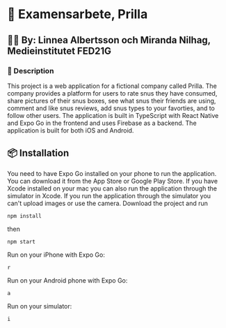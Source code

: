 # 🚀 Examensarbete, Prilla

## 💁‍♀️ By: Linnea Albertsson och Miranda Nilhag, Medieinstitutet FED21G

### 📝 Description

This project is a web application for a fictional company called Prilla. The company provides a platform for users to rate snus they have consumed, share pictures of their snus boxes, see what snus their friends are using, comment and like snus reviews, add snus types to your favorties, and to follow other users. The application is built in TypeScript with React Native and Expo Go in the frontend and uses Firebase as a backend. The application is built for both iOS and Android.

## 📦 Installation

You need to have Expo Go installed on your phone to run the application. You can download it from the App Store or Google Play Store.
If you have Xcode installed on your mac you can also run the application through the simulator in Xcode.
If you run the application through the simulator you can't upload images or use the camera.
Download the project and run

```
npm install
```

then

```
npm start
```

Run on your iPhone with Expo Go:

```
r
```

Run on your Android phone with Expo Go:

```
a
```

Run on your simulator:

```
i
```
